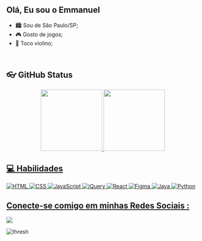 ## Olá, Eu sou o Emmanuel

 - 🏙️ Sou de São Paulo/SP;
 - 🎮 Gosto de jogos;
 - 🎻 Toco violino;

</br>

## 👓 GitHub Status
<div align="center">
  <a href="https://github.com/Emmanuelf21">
  <img height="160rem" src="https://github-readme-stats.vercel.app/api?username=Emmanuelf21&show_icons=true&theme=dark&title_color=AA0116&text_color=EFD39C&include_all_commits=true&count_private=true"/>
  <img height="160rem" src="https://github-readme-stats.vercel.app/api/top-langs/?username=Emmanuelf21&title_color=AA0116&text_color=EFD39C&layout=compact&langs_count=7&theme=dark"/>
</div>

## 💻 Habilidades
![HTML](https://img.shields.io/badge/HTML-000?style=for-the-badge&logo=html5&logoColor=30A3DC)
![CSS](https://img.shields.io/badge/CSS-000?style=for-the-badge&logo=css3&logoColor=E94D5F)
![JavaScript](https://img.shields.io/badge/JavaScript-000?style=for-the-badge&logo=javascript&logoColor=EBFF00)
![jQuery](https://img.shields.io/badge/jquery-%230769AD.svg?style=for-the-badge&logo=jquery&logoColor=white)
![React](https://img.shields.io/badge/react-%2320232a.svg?style=for-the-badge&logo=react&logoColor=%2361DAFB)
![Figma](https://img.shields.io/badge/figma-%23F24E1E.svg?style=for-the-badge&logo=figma&logoColor=white)
![Java](https://img.shields.io/badge/java-%23ED8B00.svg?style=for-the-badge&logo=openjdk&logoColor=white)
![Python](https://img.shields.io/badge/python-3670A0?style=for-the-badge&logo=python&logoColor=ffdd54)

 ## Conecte-se comigo em minhas Redes Sociais :
 
<div> 
  <a href="https://www.linkedin.com/in/emmanuel-franco-dev/" target="_blank"><img src="https://img.shields.io/badge/-LinkedIn-%230077B5?style=for-the-badge&logo=linkedin&logoColor=white" target="_blank"></a> 
</div>

![thresh](https://pbs.twimg.com/media/Dl38YE-UUAAgWo8.png)

